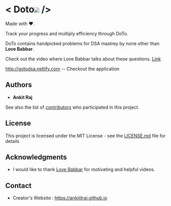 # < Doto![](https://github.com/ankiiitraj/ChefsCamp/blob/master/client/public/favicon-32x32.png) />
Made with ❤. 

Track your progress and multiply efficiency through DoTo.

DoTo contains handpicked problems for DSA mastrey
by none other than **Love Babbar**.

Check out the video where Love Babbar talks about these questions.
[Link](https://www.youtube.com/watch?v=4iFALQ1ACdA)

http://gotodsa.netlify.com  -- Checkout the application

## Authors

* **Ankit Raj** 

See also the list of [contributors](https://github.com/ankiiitraj/doto-client/contributors) who participated in this project.

## License

This project is licensed under the MIT License - see the [LICENSE.md](LICENSE.md) file for details

## Acknowledgments

* I would like to thank [Love Babbar](https://www.youtube.com/channel/UCQHLxxBFrbfdrk1jF0moTpw) for motivating and helpful videos.

## Contact 
  * Creator's Website : https://ankiiitraj.github.io
